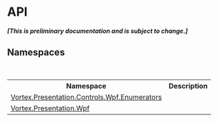 # API
 _**\[This is preliminary documentation and is subject to change.\]**_


## Namespaces
&nbsp;<table><tr><th>Namespace</th><th>Description</th></tr><tr><td><a href="N_Vortex_Presentation_Controls_Wpf_Enumerators.md">Vortex.Presentation.Controls.Wpf.Enumerators</a></td><td></td></tr><tr><td><a href="G_Vortex_Presentation_Wpf.md">Vortex.Presentation.Wpf</a></td><td></td></tr></table>&nbsp;
